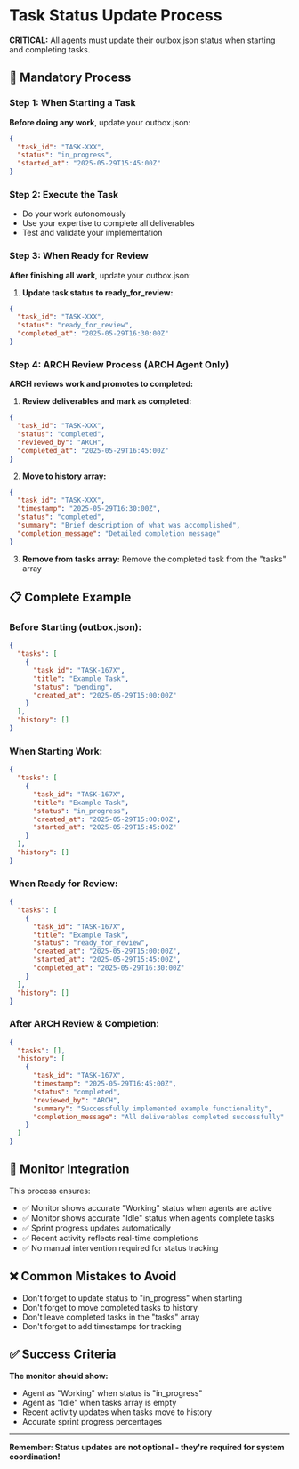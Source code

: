 # Task Status Update Process

**CRITICAL:** All agents must update their outbox.json status when starting and completing tasks.

## 🚨 Mandatory Process

### Step 1: When Starting a Task
**Before doing any work**, update your outbox.json:

```json
{
  "task_id": "TASK-XXX",
  "status": "in_progress",
  "started_at": "2025-05-29T15:45:00Z"
}
```

### Step 2: Execute the Task
- Do your work autonomously
- Use your expertise to complete all deliverables
- Test and validate your implementation

### Step 3: When Ready for Review
**After finishing all work**, update your outbox.json:

1. **Update task status to ready_for_review:**
```json
{
  "task_id": "TASK-XXX", 
  "status": "ready_for_review",
  "completed_at": "2025-05-29T16:30:00Z"
}
```

### Step 4: ARCH Review Process (ARCH Agent Only)
**ARCH reviews work and promotes to completed:**

1. **Review deliverables and mark as completed:**
```json
{
  "task_id": "TASK-XXX", 
  "status": "completed",
  "reviewed_by": "ARCH",
  "completed_at": "2025-05-29T16:45:00Z"
}
```

2. **Move to history array:**
```json
{
  "task_id": "TASK-XXX",
  "timestamp": "2025-05-29T16:30:00Z", 
  "status": "completed",
  "summary": "Brief description of what was accomplished",
  "completion_message": "Detailed completion message"
}
```

3. **Remove from tasks array:**
Remove the completed task from the "tasks" array

## 📋 Complete Example

### Before Starting (outbox.json):
```json
{
  "tasks": [
    {
      "task_id": "TASK-167X",
      "title": "Example Task",
      "status": "pending",
      "created_at": "2025-05-29T15:00:00Z"
    }
  ],
  "history": []
}
```

### When Starting Work:
```json
{
  "tasks": [
    {
      "task_id": "TASK-167X",
      "title": "Example Task", 
      "status": "in_progress",
      "created_at": "2025-05-29T15:00:00Z",
      "started_at": "2025-05-29T15:45:00Z"
    }
  ],
  "history": []
}
```

### When Ready for Review:
```json
{
  "tasks": [
    {
      "task_id": "TASK-167X",
      "title": "Example Task", 
      "status": "ready_for_review",
      "created_at": "2025-05-29T15:00:00Z",
      "started_at": "2025-05-29T15:45:00Z",
      "completed_at": "2025-05-29T16:30:00Z"
    }
  ],
  "history": []
}
```

### After ARCH Review & Completion:
```json
{
  "tasks": [],
  "history": [
    {
      "task_id": "TASK-167X",
      "timestamp": "2025-05-29T16:45:00Z",
      "status": "completed", 
      "reviewed_by": "ARCH",
      "summary": "Successfully implemented example functionality",
      "completion_message": "All deliverables completed successfully"
    }
  ]
}
```

## 🔄 Monitor Integration

This process ensures:
- ✅ Monitor shows accurate "Working" status when agents are active
- ✅ Monitor shows accurate "Idle" status when agents complete tasks
- ✅ Sprint progress updates automatically
- ✅ Recent activity reflects real-time completions
- ✅ No manual intervention required for status tracking

## ❌ Common Mistakes to Avoid

- Don't forget to update status to "in_progress" when starting
- Don't forget to move completed tasks to history
- Don't leave completed tasks in the "tasks" array
- Don't forget to add timestamps for tracking

## ✅ Success Criteria

**The monitor should show:**
- Agent as "Working" when status is "in_progress"
- Agent as "Idle" when tasks array is empty
- Recent activity updates when tasks move to history
- Accurate sprint progress percentages

---

**Remember: Status updates are not optional - they're required for system coordination!**
